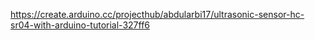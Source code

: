 https://create.arduino.cc/projecthub/abdularbi17/ultrasonic-sensor-hc-sr04-with-arduino-tutorial-327ff6
